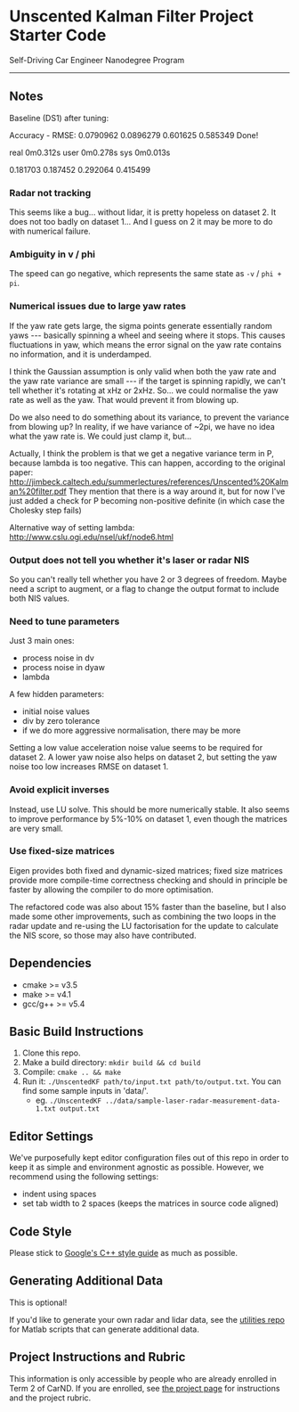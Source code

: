 # Unscented Kalman Filter Project Starter Code
Self-Driving Car Engineer Nanodegree Program

---

## Notes

Baseline (DS1) after tuning:

Accuracy - RMSE:
0.0790962
0.0896279
 0.601625
 0.585349
Done!

real	0m0.312s
user	0m0.278s
sys	0m0.013s

0.181703
0.187452
0.292064
0.415499

### Radar not tracking

This seems like a bug... without lidar, it is pretty hopeless on dataset 2.
It does not too badly on dataset 1...
And I guess on 2 it may be more to do with numerical failure.

### Ambiguity in v / phi

The speed can go negative, which represents the same state as `-v` / `phi + pi`.

### Numerical issues due to large yaw rates

If the yaw rate gets large, the sigma points generate essentially random yaws --- basically spinning a wheel and seeing where it stops. This causes fluctuations in yaw, which means the error signal on the yaw rate contains no information, and it is underdamped.

I think the Gaussian assumption is only valid when both the yaw rate and the yaw rate variance are small --- if the target is spinning rapidly, we can't tell whether it's rotating at xHz or 2xHz. So... we could normalise the yaw rate as well as the yaw. That would prevent it from blowing up.

Do we also need to do something about its variance, to prevent the variance from blowing up? In reality, if we have variance of ~2pi, we have no idea what the yaw rate is. We could just clamp it, but...

Actually, I think the problem is that we get a negative variance term in P, because lambda is too negative.
This can happen, according to the original paper: http://jimbeck.caltech.edu/summerlectures/references/Unscented%20Kalman%20filter.pdf
They mention that there is a way around it, but for now I've just added a check for P becoming non-positive definite (in which case the Cholesky step fails)

Alternative way of setting lambda: http://www.cslu.ogi.edu/nsel/ukf/node6.html

### Output does not tell you whether it's laser or radar NIS

So you can't really tell whether you have 2 or 3 degrees of freedom. Maybe need a script to augment, or a flag to change the output format to include both NIS values.

### Need to tune parameters

Just 3 main ones:

- process noise in dv
- process noise in dyaw
- lambda

A few hidden parameters:
- initial noise values
- div by zero tolerance
- if we do more aggressive normalisation, there may be more

Setting a low value acceleration noise value seems to be required for dataset 2. A lower yaw noise also helps on dataset 2, but setting the yaw noise too low increases RMSE on dataset 1.

### Avoid explicit inverses

Instead, use LU solve. This should be more numerically stable. It also seems to improve performance by 5%-10% on dataset 1, even though the matrices are very small.

### Use fixed-size matrices

Eigen provides both fixed and dynamic-sized matrices; fixed size matrices provide more compile-time correctness checking and should in principle be faster by allowing the compiler to do more optimisation.

The refactored code was also about 15% faster than the baseline, but I also made some other improvements, such as combining the two loops in the radar update and re-using the LU factorisation for the update to calculate the NIS score, so those may also have contributed.

## Dependencies

* cmake >= v3.5
* make >= v4.1
* gcc/g++ >= v5.4

## Basic Build Instructions

1. Clone this repo.
2. Make a build directory: `mkdir build && cd build`
3. Compile: `cmake .. && make`
4. Run it: `./UnscentedKF path/to/input.txt path/to/output.txt`. You can find
   some sample inputs in 'data/'.
    - eg. `./UnscentedKF ../data/sample-laser-radar-measurement-data-1.txt output.txt`

## Editor Settings

We've purposefully kept editor configuration files out of this repo in order to
keep it as simple and environment agnostic as possible. However, we recommend
using the following settings:

* indent using spaces
* set tab width to 2 spaces (keeps the matrices in source code aligned)

## Code Style

Please stick to [Google's C++ style guide](https://google.github.io/styleguide/cppguide.html) as much as possible.

## Generating Additional Data

This is optional!

If you'd like to generate your own radar and lidar data, see the
[utilities repo](https://github.com/udacity/CarND-Mercedes-SF-Utilities) for
Matlab scripts that can generate additional data.

## Project Instructions and Rubric

This information is only accessible by people who are already enrolled in Term 2
of CarND. If you are enrolled, see [the project page](https://classroom.udacity.com/nanodegrees/nd013/parts/40f38239-66b6-46ec-ae68-03afd8a601c8/modules/0949fca6-b379-42af-a919-ee50aa304e6a/lessons/c3eb3583-17b2-4d83-abf7-d852ae1b9fff/concepts/4d0420af-0527-4c9f-a5cd-56ee0fe4f09e)
for instructions and the project rubric.
